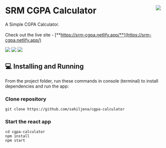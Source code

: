 # SRM CGPA Calculator <img src="https://i.ibb.co/q0w8zvX/src-2-cgpa.png" align="right">
A Simple CGPA Calculator. 
<br><br>
Check out the live site - [**https://srm-cgpa.netlify.app/**](https://srm-cgpa.netlify.app/)

![](https://img.shields.io/github/forks/srmcheck/cgpa-calculator?color=green&style=for-the-badge)
![](https://img.shields.io/github/stars/srmcheck/cgpa-calculator?color=silver&style=for-the-badge)
![](https://img.shields.io/github/license/srmcheck/cgpa-calculator?color=yellow&style=for-the-badge)


## 💻 Installing and Running
From the project folder, run these commands in console (terminal) to install dependencies and run the app:
### Clone repository
``` 
git clone https://github.com/sahiljena/cgpa-calculator
```


### Start the react app
``` 
cd cgpa-calculator
npm install
npm start
```


